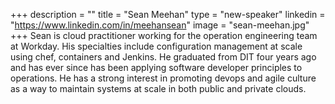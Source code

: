 +++
description = ""
title = "Sean Meehan"
type = "new-speaker"
linkedin = "https://www.linkedin.com/in/meehansean"
image = "sean-meehan.jpg"
+++
Sean is cloud practitioner working for the operation engineering team at Workday. His specialties include configuration management at scale using chef, containers and Jenkins. He graduated from DIT four years ago and has ever since has been applying software developer principles to operations. He has a strong interest in promoting devops and agile culture as a way to maintain systems at scale in both public and private clouds.